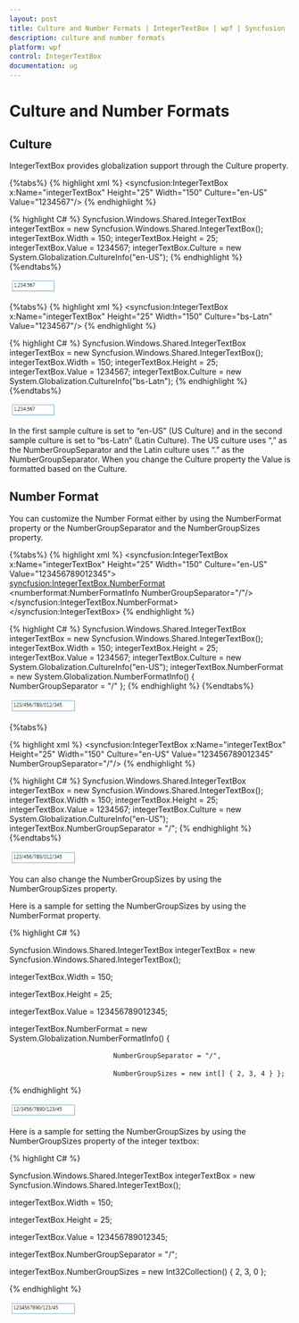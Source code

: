 ```yaml
---
layout: post
title: Culture and Number Formats | IntegerTextBox | wpf | Syncfusion
description: culture and number formats
platform: wpf
control: IntegerTextBox 
documentation: ug
---
```


# Culture and Number Formats

## Culture

IntegerTextBox provides globalization support through the Culture property. 

{%tabs%}
{% highlight xml %} 
<syncfusion:IntegerTextBox x:Name="integerTextBox" Height="25" Width="150" Culture="en-US" Value="1234567"/>
{% endhighlight %}

{% highlight C# %} 
Syncfusion.Windows.Shared.IntegerTextBox integerTextBox = new Syncfusion.Windows.Shared.IntegerTextBox();
integerTextBox.Width = 150;
integerTextBox.Height = 25;
integerTextBox.Value = 1234567;
integerTextBox.Culture = new System.Globalization.CultureInfo("en-US");
{% endhighlight %}
{%endtabs%}



![](Culture-and-Number-Formats_images/Culture-and-Number-Formats_img1.png)


{%tabs%}
{% highlight xml %} 
<syncfusion:IntegerTextBox x:Name="integerTextBox" Height="25" Width="150"  Culture="bs-Latn" Value="1234567"/>
{% endhighlight %}

{% highlight C# %} 
Syncfusion.Windows.Shared.IntegerTextBox integerTextBox = new Syncfusion.Windows.Shared.IntegerTextBox();
integerTextBox.Width = 150;
integerTextBox.Height = 25;
integerTextBox.Value = 1234567;
integerTextBox.Culture = new System.Globalization.CultureInfo("bs-Latn");
{% endhighlight %}
{%endtabs%}



![](Culture-and-Number-Formats_images/Culture-and-Number-Formats_img2.png)



In the first sample culture is set to “en-US” (US Culture) and in the second sample culture is set to “bs-Latn” (Latin Culture). The US culture uses “,” as the NumberGroupSeparator and the Latin culture uses “.” as the NumberGroupSeparator. When you change the Culture property the Value is formatted based on the Culture.

## Number Format

You can customize the Number Format either by using the NumberFormat property or the NumberGroupSeparator and the NumberGroupSizes property.

{%tabs%}
{% highlight xml %}
<syncfusion:IntegerTextBox x:Name="integerTextBox" Height="25" Width="150"   Culture="en-US" Value="123456789012345">  
<syncfusion:IntegerTextBox.NumberFormat>        
<numberformat:NumberFormatInfo NumberGroupSeparator="/"/>    
</syncfusion:IntegerTextBox.NumberFormat>
</syncfusion:IntegerTextBox>
{% endhighlight %}

{% highlight C# %} 
Syncfusion.Windows.Shared.IntegerTextBox integerTextBox = new Syncfusion.Windows.Shared.IntegerTextBox();
integerTextBox.Width = 150;
integerTextBox.Height = 25;
integerTextBox.Value = 1234567;
integerTextBox.Culture = new System.Globalization.CultureInfo("en-US");
integerTextBox.NumberFormat = new System.Globalization.NumberFormatInfo() 
{                                   
NumberGroupSeparator = "/" 
};
{% endhighlight %}
{%endtabs%}



![](Culture-and-Number-Formats_images/Culture-and-Number-Formats_img3.png)

{%tabs%}

{% highlight xml %} 
<syncfusion:IntegerTextBox x:Name="integerTextBox" Height="25" Width="150" Culture="en-US" Value="123456789012345" NumberGroupSeparator="/"/>
{% endhighlight %}

{% highlight C# %} 
Syncfusion.Windows.Shared.IntegerTextBox integerTextBox = new Syncfusion.Windows.Shared.IntegerTextBox();
integerTextBox.Width = 150;
integerTextBox.Height = 25;
integerTextBox.Value = 1234567;
integerTextBox.Culture = new System.Globalization.CultureInfo("en-US");
integerTextBox.NumberGroupSeparator = "/";
{% endhighlight %}
{%endtabs%}



![](Culture-and-Number-Formats_images/Culture-and-Number-Formats_img4.png)



You can also change the NumberGroupSizes by using the NumberGroupSizes property.

Here is a sample for setting the NumberGroupSizes by using the NumberFormat property.

{% highlight C# %}



Syncfusion.Windows.Shared.IntegerTextBox integerTextBox = new Syncfusion.Windows.Shared.IntegerTextBox();

integerTextBox.Width = 150;

integerTextBox.Height = 25;

integerTextBox.Value = 123456789012345;

integerTextBox.NumberFormat = new System.Globalization.NumberFormatInfo() { 

                              NumberGroupSeparator = "/", 

                              NumberGroupSizes = new int[] { 2, 3, 4 } };


{% endhighlight %}

![](Culture-and-Number-Formats_images/Culture-and-Number-Formats_img5.png)



Here is a sample for setting the NumberGroupSizes by using the NumberGroupSizes property of the integer textbox:

{% highlight C# %}



Syncfusion.Windows.Shared.IntegerTextBox integerTextBox = new Syncfusion.Windows.Shared.IntegerTextBox();

integerTextBox.Width = 150;

integerTextBox.Height = 25;

integerTextBox.Value = 123456789012345;

integerTextBox.NumberGroupSeparator = "/";

integerTextBox.NumberGroupSizes = new Int32Collection() { 2, 3, 0 };

{% endhighlight %}

![](Culture-and-Number-Formats_images/Culture-and-Number-Formats_img6.png)



